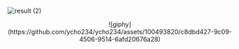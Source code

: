 ![result (2)](https://github.com/ycho234/ycho234/assets/100493820/7e7da598-1f5a-4f71-b846-143c495c8d2b)
<div align="center">
 ![giphy](https://github.com/ycho234/ycho234/assets/100493820/c8dbd427-9c09-4506-9514-6afd20676a28)
</div>


